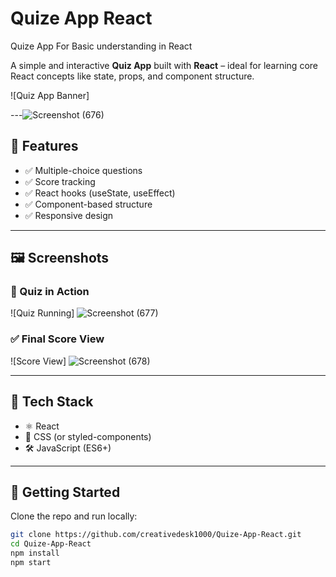 # Quize App React
Quize App For Basic understanding in React



A simple and interactive **Quiz App** built with **React** – ideal for learning core React concepts like state, props, and component structure.

![Quiz App Banner]

---![Screenshot (676)](https://github.com/user-attachments/assets/64f495ce-d897-4cf6-8f9e-1765a249873b)


## 🚀 Features

- ✅ Multiple-choice questions
- ✅ Score tracking
- ✅ React hooks (useState, useEffect)
- ✅ Component-based structure
- ✅ Responsive design

---

## 🖼️ Screenshots

### 🧪 Quiz in Action
![Quiz Running] ![Screenshot (677)](https://github.com/user-attachments/assets/9dd1f6e2-35a6-4dbb-a386-eb40884cc7c3)


### ✅ Final Score View
![Score View]
![Screenshot (678)](https://github.com/user-attachments/assets/29b31626-50b9-4ab1-bd40-bdddf1648978)

---

## 🔧 Tech Stack

- ⚛️ React
- 🧩 CSS (or styled-components)
- 🛠️ JavaScript (ES6+)

---

## 🚀 Getting Started

Clone the repo and run locally:

```bash
git clone https://github.com/creativedesk1000/Quize-App-React.git
cd Quize-App-React
npm install
npm start
